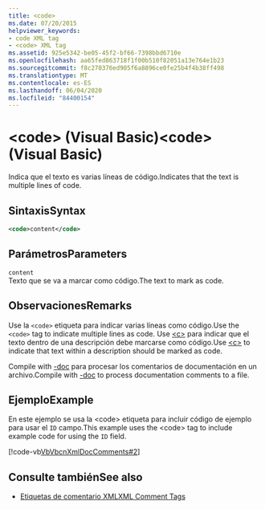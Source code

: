 ```yaml
---
title: <code>
ms.date: 07/20/2015
helpviewer_keywords:
- code XML tag
- <code> XML tag
ms.assetid: 925e5342-be05-45f2-bf66-7398bbd6710e
ms.openlocfilehash: aa65fed863718f1f00b510f82051a13e764e1b23
ms.sourcegitcommit: f8c270376ed905f6a8896ce0fe25b4f4b38ff498
ms.translationtype: MT
ms.contentlocale: es-ES
ms.lasthandoff: 06/04/2020
ms.locfileid: "84400154"
---
```

# <a name="code-visual-basic"></a><span data-ttu-id="a20ae-101">\<code> (Visual Basic)</span><span class="sxs-lookup"><span data-stu-id="a20ae-101">\<code> (Visual Basic)</span></span>
<span data-ttu-id="a20ae-102">Indica que el texto es varias líneas de código.</span><span class="sxs-lookup"><span data-stu-id="a20ae-102">Indicates that the text is multiple lines of code.</span></span>  
  
## <a name="syntax"></a><span data-ttu-id="a20ae-103">Sintaxis</span><span class="sxs-lookup"><span data-stu-id="a20ae-103">Syntax</span></span>  
  
```xml  
<code>content</code>  
```  
  
## <a name="parameters"></a><span data-ttu-id="a20ae-104">Parámetros</span><span class="sxs-lookup"><span data-stu-id="a20ae-104">Parameters</span></span>  
 `content`  
 <span data-ttu-id="a20ae-105">Texto que se va a marcar como código.</span><span class="sxs-lookup"><span data-stu-id="a20ae-105">The text to mark as code.</span></span>  
  
## <a name="remarks"></a><span data-ttu-id="a20ae-106">Observaciones</span><span class="sxs-lookup"><span data-stu-id="a20ae-106">Remarks</span></span>  
 <span data-ttu-id="a20ae-107">Use la `<code>` etiqueta para indicar varias líneas como código.</span><span class="sxs-lookup"><span data-stu-id="a20ae-107">Use the `<code>` tag to indicate multiple lines as code.</span></span> <span data-ttu-id="a20ae-108">Use [\<c>](c.md) para indicar que el texto dentro de una descripción debe marcarse como código.</span><span class="sxs-lookup"><span data-stu-id="a20ae-108">Use [\<c>](c.md) to indicate that text within a description should be marked as code.</span></span>  
  
 <span data-ttu-id="a20ae-109">Compile with [-doc](../../reference/command-line-compiler/doc.md) para procesar los comentarios de documentación en un archivo.</span><span class="sxs-lookup"><span data-stu-id="a20ae-109">Compile with [-doc](../../reference/command-line-compiler/doc.md) to process documentation comments to a file.</span></span>  
  
## <a name="example"></a><span data-ttu-id="a20ae-110">Ejemplo</span><span class="sxs-lookup"><span data-stu-id="a20ae-110">Example</span></span>  
 <span data-ttu-id="a20ae-111">En este ejemplo se usa la \<code> etiqueta para incluir código de ejemplo para usar el `ID` campo.</span><span class="sxs-lookup"><span data-stu-id="a20ae-111">This example uses the \<code> tag to include example code for using the `ID` field.</span></span>  
  
 [!code-vb[VbVbcnXmlDocComments#2](~/samples/snippets/visualbasic/VS_Snippets_VBCSharp/VbVbcnXmlDocComments/VB/Class1.vb#2)]  
  
## <a name="see-also"></a><span data-ttu-id="a20ae-112">Consulte también</span><span class="sxs-lookup"><span data-stu-id="a20ae-112">See also</span></span>

- [<span data-ttu-id="a20ae-113">Etiquetas de comentario XML</span><span class="sxs-lookup"><span data-stu-id="a20ae-113">XML Comment Tags</span></span>](index.md)
